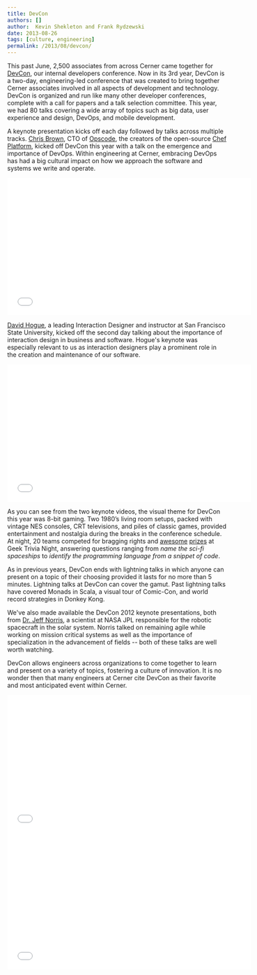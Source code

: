 ```yaml
---
title: DevCon
authors: []
author:  Kevin Shekleton and Frank Rydzewski
date: 2013-08-26
tags: [culture, engineering]
permalink: /2013/08/devcon/
---
```


This past June, 2,500 associates from across Cerner came together for [DevCon](http://www.youtube.com/watch?v=cE0YoFg-hkE), our internal developers conference. Now in its 3rd year, DevCon is a two-day, engineering-led conference that was created to bring together Cerner associates involved in all aspects of development and technology. DevCon is organized and run like many other developer conferences, complete with a call for papers and a talk selection committee. This year, we had 80 talks covering a wide array of topics such as big data, user experience and design, DevOps, and mobile development.

A keynote presentation kicks off each day followed by talks across multiple tracks. [Chris Brown](https://twitter.com/skeptomai), CTO of [Opscode](http://www.opscode.com/), the creators of the open-source [Chef Platform](http://wiki.opscode.com/display/chef/Home), kicked off DevCon this year with a talk on the emergence and importance of DevOps. Within engineering at Cerner, embracing DevOps has had a big cultural impact on how we approach the software and systems we write and operate.

<iframe width="560" height="315" frameborder="0" src="//www.youtube.com/embed/D2hK5WpYaWc?rel=0" allowfullscreen></iframe>

[David Hogue](http://davehogue.com/), a leading Interaction Designer and instructor at San Francisco State University, kicked off the second day talking about the importance of interaction design in business and software. Hogue's keynote was especially relevant to us as interaction designers play a prominent role in the creation and maintenance of our software.

<iframe width="560" height="315" frameborder="0" src="//www.youtube.com/embed/zaeGuPT1m2o?rel=0" allowfullscreen></iframe>

As you can see from the two keynote videos, the visual theme for DevCon this year was 8-bit gaming. Two 1980’s living room setups, packed with vintage NES consoles, CRT televisions, and piles of classic games, provided entertainment and nostalgia during the breaks in the conference schedule. At night, 20 teams competed for bragging rights and [awesome](http://en.wikipedia.org/wiki/Retro_Duo) [prizes](http://www.makeymakey.com/) at Geek Trivia Night, answering questions ranging from _name the sci-fi spaceships_ to _identify the programming language from a snippet of code_.

As in previous years, DevCon ends with lightning talks in which anyone can present on a topic of their choosing provided it lasts for no more than 5 minutes. Lightning talks at DevCon can cover the gamut. Past lightning talks have covered Monads in Scala, a visual tour of Comic-Con, and world record strategies in Donkey Kong.

We've also made available the DevCon 2012 keynote presentations, both from [Dr. Jeff Norris](http://drjeffnorris.com/), a scientist at NASA JPL responsible for the robotic spacecraft in the solar system. Norris talked on remaining agile while working on mission critical systems as well as the importance of specialization in the advancement of fields -- both of these talks are well worth watching.

DevCon allows engineers across organizations to come together to learn and present on a variety of topics, fostering a culture of innovation. It is no wonder then that many engineers at Cerner cite DevCon as their favorite and most anticipated event within Cerner.

<iframe width="560" height="315" frameborder="0" src="//www.youtube.com/embed/QFfmTLmn3Ow?rel=0" allowfullscreen></iframe>

<iframe width="560" height="315" frameborder="0" src="//www.youtube.com/embed/EfXl7X-0wRI?rel=0" allowfullscreen></iframe>
